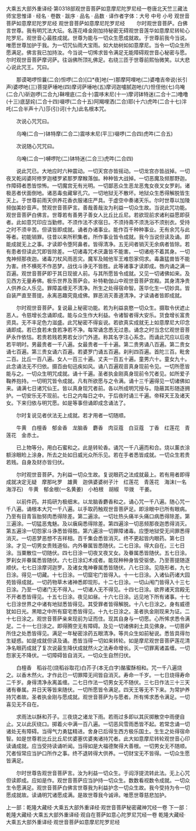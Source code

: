 大乘五大部外重译经·第0318部观世音菩萨如意摩尼陀罗尼经一卷唐北天竺三藏法师宝思惟译
· 经名 · 卷数 · 跋序
· 品名 · 品数 · 译作者字体：大号 中号 小号
观世音菩萨如意摩尼陀罗尼经
观世音菩萨如意摩尼陀罗尼经
　　尔时观世音菩萨。白佛言世尊。我有明咒法大坛。名莲花峰金刚加持秘密无碍观世音莲华如意摩尼转轮心陀罗尼。观世音心最胜成就。世尊为能与一切众生愿成就故。于世尊前我今当说。唯愿世尊加护于我。为一切咒仙雨大宝雨。如大劫树如如意摩尼。当令一切众生所愿满足。佛言我已加持汝。今当说一切悕求皆令满足无能障碍观世音心秘密与愿。尔时观世音菩萨摩诃萨。往诣佛所顶礼佛足。右绕三匝于世尊前熙怡微笑。以大悲心说此咒王。咒曰。

　　那谟喝啰怛曩(二合)怛啰(二合)[口*夜]吔(一)那摩阿哩吔(二)婆噜吉帝说(长引声)婆啰吔(三)菩提萨埵吔(四)摩诃萨埵吔(五)摩诃迦嚧腻迦吔(六)怛侄他(七)乌唵(二合八)斫迦啰(二合九)靺哩底(二合十)震哆末尼(十一)摩诃钵特迷(二合十二)噜噜(十三)底瑟姹(二合十四)啜啰(二合十五)阿羯哩洒(二合)耶(十六)虎吽(二合十七)泮吒(二合半声十八)莎(引)诃(十九)此名根本咒。

　　次说心咒咒曰。

　　乌唵(二合一)钵特摩(二合二)震哆末尼(平三)啜啰(二合四)虎吽(二合五)

　　次说随心咒咒曰。

　　乌唵(二合一)嚩啰陀(二)钵特迷(二合三)虎吽(二合四)

　　说此咒已。大地应时六种震动。一切天宫亦皆摇动。一切龙宫亦皆战掉。一切夜叉乾闼婆阿修罗迦楼罗紧那罗摩睺落伽。种种皆大战掉。一切恶魔及频那野迦。作障碍者悉皆惊怖。一切魔宫无有光明。一切鄙恶众生恶龙恶鬼女夜叉女罗刹。诸极恶者伏面倒地。诸恶毒虫藏窜孔穴。一切地狱无不散坏。地狱众生悉得解脱皆生天上。于世尊前雨天供养花香衣服诸庄严具。于虚空中奏诸天乐。尔时世尊以加陵频伽美妙音声。赞观世音菩萨言。善哉善哉汝为利益一切众生故。当说此咒功能。观世音菩萨白佛言。世尊若有善男子善女人比丘比丘尼。若欲现前求诸利益愿即获者。此如意咒印应当勤修。不须作法不求宿日。不须持斋不须洗浴不须别衣。受持之时不须辛苦。但读皆即成就。诵者办诸事业。能作百千种种事业。无有余咒与此等者。初能销罪。往昔以来所积集者。所作事业皆令成就。我今当说但读及诵。即能成就无上之事。才读即令堕阿鼻者。皆得清净。五无间者销灭无余病者皆除。若有患者但读此咒即皆除差。一切诸毒咒术厌蛊皆不能害。一切诸疮不着其身。一切鬼神频那夜迦。诸毒刀杖风雨恶灾。魔军及贼他军王难怨家伺求。毒蛊猛兽皆不能为害。终不横死不作恶梦。战伐斗诤无不皆胜。此等诸事才读即成。唇内诵之满一百遍。观世音菩萨即于其日现彼人前。与其所愿皆令成就。又见一切诸佛如来。及见西方无量寿佛。极乐世界及菩萨会。补特勒伽山中观世音菩萨宫殿。其身清净贵人供养众人乐见。罪障盖缠无不清净。所生之处得宿命智。莲华化生一切妙具。皆自装严直至菩提。永离恶趣究竟成佛。罪恶消灭善道清净。才读诵者皆即成就。

　　尔时观世音菩萨。复说最上秘密功能。若为利益哀愍一切众生。摄取令伏遮止恶人。令慈增长念诵即成。能与众生作大利益。令诸智者得大安乐。货食增长富贵资具。无不丰足色力滋盛。此咒秘密不得妄说。若欲真实成就无上如意摩尼大印念诵即成。若已食若未食若净若不净。每常诵念悉无过患。诵念之时当念忆观世音菩萨永作依怙。若贵若贱若男若女沙门外道。称其名字注心系念。而诵此咒应以后夜若平明时。男最贵者一千八遍。女最贵者一千十遍。第二贵男诵八百遍。第二贵女诵七百遍。第三贵女诵六百遍。若婆罗门诵五百遍。刹利四百遍。首陀三百。毗舍二百。比丘一百八遍。女人一百三十遍。丈夫一百五十遍。童男六十。童女九十。此念诵法无不归依。摄百由旬迅疾如风。诵八百遍观音真身现前令见。一切所愿皆能与之。一切众生明咒成就。诵十千遍。圣者执金刚真身现前令咒者见。如所爱子鞠养抱持。一切明咒皆令成就。凡有所欲愿与之令满。诵十三千遍得见一切诸佛如来。诵满七日诸咒仙王。皆以真身现咒者前。各以所成明咒授与。隐蔽其形随逐拥护。一切安乐无不现前。七日之内每日之中。于后夜时诵三千遍。帝释天王及诸天女。下来归依与明咒愿。如是等事但诵即成念诵法了。

　　尔时复说见者伏法无上成就。若才用者一切随顺。

　　牛黄　白檀香　郁金香　龙脑香　麝香　肉豆蔻　白豆蔻　丁香　红莲花　青莲花　金赤土。

　　已上物等分。用白石蜜和之。此是转轮香。诵咒一千八遍而和合。烧以薰衣涂额涂眼睑上涂身。所去之处如日威光众所乐见。若在手者悉皆成就。一切众生若贵若贱。自身及财亦皆归伏。

　　尔时观世音菩萨。为利益一切众生故。复说眼药之法成就最上。若有用者即得成就决定无疑　摩那叱罗　雄黄　迦俱婆婆树子汁　红莲花　青莲花　海沫(一名海浮石)　牛黄　郁金根(一名黄姜)　小柏根　胡椒　毕拨　干姜。

　　以前件药。并捣研为极细末。以龙脑香麝香和之。诵心咒一千八遍。随心咒一千八遍。诵根本大咒一千八遍。以手取药触观世音菩萨足。即涂眼中已所有眼病。乃至有目青盲胎努肉悉得除差。第二遍涂。一切壮热头痛半头痛口病悉得除差。第三遍涂。一切猛恶鬼魅。及以瘨痫悉得除差。第四遍涂一切恶频那夜迦悉得消灭。第五遍涂一切怨家斗诤悉皆得胜。第六遍涂一切罪障诸毒。应堕地狱受无间罪悉得消灭。一切恶梦恶想不吉祥相。百千集会悉皆消灭。终不更起皆内眼药。第七日涂。才见一切男女贵贱道俗。内外眷属皆悉随伏。二七日涂。得大自在。三七日涂。当粟散位一切随伏。四七日涂一切夜叉夜叉女。及眷属悉皆随伏。五七日涂。罗刹女并眷属悉皆随伏。六七日涂幻术成者。能现种种身皆受驱使。乃至菩提随逐顺伏。七七日涂摩诃迦罗。及诸女鬼神眷属悉皆随伏。八七日涂。见隐形者。九七日涂。得见一切藏。十七日涂。一切窟宅门皆得入。十一七日涂。入诸仙药诸大园苑皆得成就。一切药物草木诸神悉即现形。十二七日涂。一切山闱门皆得入十三七日涂。乃至一切诸门无不得入。一切诸人无不得见。十四七日涂。欲界诸天宫殿无不开者悉皆得见。十五七日涂。夜见如昼。十六七日涂。远见地下所有诸事。十七七日涂世界之中诸有地狱悉皆得见。其受罪者皆得解脱。十八七日涂之。身有威德犹如日光。黑暗之中所有窟宅悉皆得见。十九七日涂之。圣者执金刚现来为证。二十七日涂之。观世音菩萨亲来现前为证而住。现其自身与一切愿。心所悕求悉令满足。二十一七日涂之。即得腾空无有障碍。及见一切诸佛刹土具见佛身。一切菩萨所住之处悉皆得见。满足一年秘密涂药五眼清净。等共众生如前秘说。悉皆具得勿生疑惑。如是成就但读及诵。悉皆当得一切如来转轮。如是摩尼观世音菩萨莲花清净名眼药成就了复次说最生降伏成就然火之法寿命增长。灭一切罪离诸盖缠。一切怨家无不降伏。一切障碍皆自消灭。一切众生自然归伏。

　　白檀香　稻谷花(烧稻谷取花)白芥子(本无白字)酪蜜酥相和。咒一千八遍烧之。以香木然火。才作此已一切罪障无间皆自消灭。寿命一千岁。一七日烧得寿命二千岁。身得清净永离盖缠。二七日作法一切男女无不随伏。三七日作法三十三天诸有眷属。并日天等皆来随伏。一切所愿皆令满足。四天王等无不下来。为常护养持咒者故。圣者执金刚与愿成就。观世音菩萨为与愿者。所有悕求悉令满足。一切喜见无不自在。

　　求雨法以酥和芥子。三夜烧之诸龙下雨。若雨过多即以其灰掷散空中雨便自止。又以此灰绕口。掷着火中满一百八遍。一切恶风雪雨悉皆不起。若常念诵一切诸处无有障碍。当得气力勇猛精进。舍身已后得生西方极乐国土。生生之处得宿命智。如是世尊若比丘比丘尼优婆塞优婆夷诸持咒者。此大如意摩尼转轮观世音心印读诵成就。应当受持读诵听闻。当得如是大福德聚得大善根。一切男女无不随顺。咒者恒常应当护口所作之事。终不退转得大供养。一切财宝无不皆得。一切众生愿皆满足。

　　尔时世尊告观世音菩萨言。汝为利益一切众生。于阎浮提流转此法。无上心咒但读即成。应如是作。观世音菩萨应当护持一切众生。数数看视数令成就。一切众生令愿满足。观世音菩萨白佛言世尊我为利益护念一切众生故。我今受持为令一切愿成就故。读诵明咒诸愿成满。是故世尊我今诚谛。唯愿世尊慈悲加护。

上一部：乾隆大藏经·大乘五大部外重译经·观世音菩萨秘密藏神咒经一卷
下一部：乾隆大藏经·大乘五大部外重译经·观自在菩萨如意心陀罗尼咒经一卷
乾隆大藏经·大乘五大部外重译经·观世音菩萨如意摩尼陀罗尼经